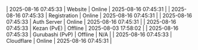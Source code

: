 | 2025-08-16 07:45:33 | Website | Online | 2025-08-16 07:45:31 |
| 2025-08-16 07:45:33 | Registration | Online | 2025-08-16 07:45:31 |
| 2025-08-16 07:45:33 | Auth Server | Online | 2025-08-16 07:45:31 |
| 2025-08-16 07:45:33 | Kezan (PvE) | Offline | 2025-08-03 17:58:02 |
| 2025-08-16 07:45:33 | Gurubashi (PvP) | Offline | N/A |
| 2025-08-16 07:45:33 | Cloudflare | Online | 2025-08-16 07:45:31 |
